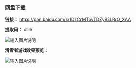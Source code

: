 ### 网盘下载

**链接：** https://pan.baidu.com/s/1DzCnMTovTDZyBSLRrO_XAA 

**提取码：** dblh

![输入图片说明](https://images.gitee.com/uploads/images/2020/0820/120410_de9c9fc1_7785827.jpeg "图怪兽_6019894cc394ad904689234b6cf6b4c7_99096.jpg")

 **滑雪者游戏效果预览：** 

![输入图片说明](https://images.gitee.com/uploads/images/2020/0805/204627_6ff498b4_7785827.png "4.png")